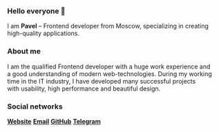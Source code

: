 ### Hello everyone 👋

I am  **Pavel** – Frontend developer from Moscow, specializing in creating high-quality applications.

### About me
I am the&nbsp;qualified Frontend developer with&nbsp;a&nbsp;huge work experience
and a&nbsp;good understanding of&nbsp;modern web-technologies. During
my&nbsp;working time in&nbsp;the&nbsp;IT industry,
I&nbsp;have&nbsp;developed many successful projects with&nbsp;usability,
high performance and&nbsp;beautiful design.
        
### Social networks
**[Website](https://dvoryaninov.tech)** **[Email](mailto:12072000@mail.ru)** **[GitHub](https://github.com/PaviliuS)** **[Telegram](https://t.me/pavel_dvoryaninov)**


